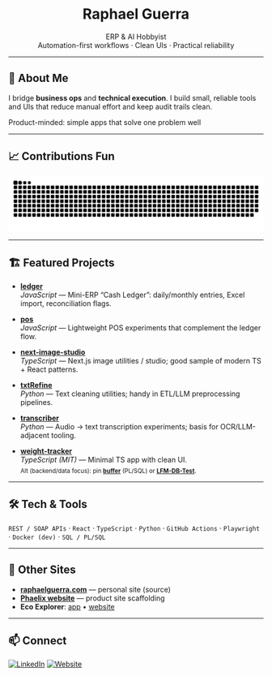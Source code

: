 <h1 align="center">Raphael Guerra</h1>
<p align="center">
ERP & AI Hobbyist<br/>
Automation-first workflows · Clean UIs · Practical reliability
</p>

---

## 👋 About Me
I bridge **business ops** and **technical execution**. I build small, reliable tools and UIs that reduce manual effort and keep audit trails clean.

Product-minded: simple apps that solve one problem well

---

## 📈 Contributions Fun

<picture>
  <source media="(prefers-color-scheme: dark)" srcset="assets/snake-dark.svg" />
  <source media="(prefers-color-scheme: light)" srcset="assets/snake.svg" />
  <img alt="Contribution snake" src="assets/snake.svg" />
</picture>

---

## 🏗️ Featured Projects

- **[ledger](https://github.com/RaphaelGuerra/ledger)**  
  *JavaScript* — Mini-ERP “Cash Ledger”: daily/monthly entries, Excel import, reconciliation flags.

- **[pos](https://github.com/RaphaelGuerra/pos)**  
  *JavaScript* — Lightweight POS experiments that complement the ledger flow.

- **[next-image-studio](https://github.com/RaphaelGuerra/next-image-studio)**  
  *TypeScript* — Next.js image utilities / studio; good sample of modern TS + React patterns.

- **[txtRefine](https://github.com/RaphaelGuerra/txtRefine)**  
  *Python* — Text cleaning utilities; handy in ETL/LLM preprocessing pipelines.

- **[transcriber](https://github.com/RaphaelGuerra/transcriber)**  
  *Python* — Audio → text transcription experiments; basis for OCR/LLM-adjacent tooling.

- **[weight-tracker](https://github.com/RaphaelGuerra/weight-tracker)**  
  *TypeScript (MIT)* — Minimal TS app with clean UI.  
  <sub>Alt (backend/data focus): pin **[buffer](https://github.com/RaphaelGuerra/buffer)** (PL/SQL) or **[LFM-DB-Test](https://github.com/RaphaelGuerra/LFM-DB-Test)**.</sub>

---

## 🛠️ Tech & Tools

`REST / SOAP APIs` · `React` · `TypeScript` · `Python` · `GitHub Actions` · `Playwright` · `Docker (dev)` · `SQL / PL/SQL`

---

## 🔗 Other Sites

- **[raphaelguerra.com](https://github.com/RaphaelGuerra/raphaelguerra.com)** — personal site (source)
- **[Phaelix website](https://github.com/RaphaelGuerra/phaelix-website)** — product site scaffolding
- **Eco Explorer**: [app](https://github.com/RaphaelGuerra/eco-explorer) • [website](https://github.com/RaphaelGuerra/eco-explorer-website)

---

## 📫 Connect

[![LinkedIn](https://img.shields.io/badge/LinkedIn-0A66C2?logo=linkedin&logoColor=white)](https://linkedin.com/in/guerraraphael)
[![Website](https://img.shields.io/badge/Website-111?logo=About.me&logoColor=white)](https://raphaelguerra.com)

<!-- Optional: visitors counter (you can remove if you prefer a cleaner footer) -->
<!-- ![Visitors](https://visitor-badge.laobi.icu/badge?page_id=RaphaelGuerra) -->
